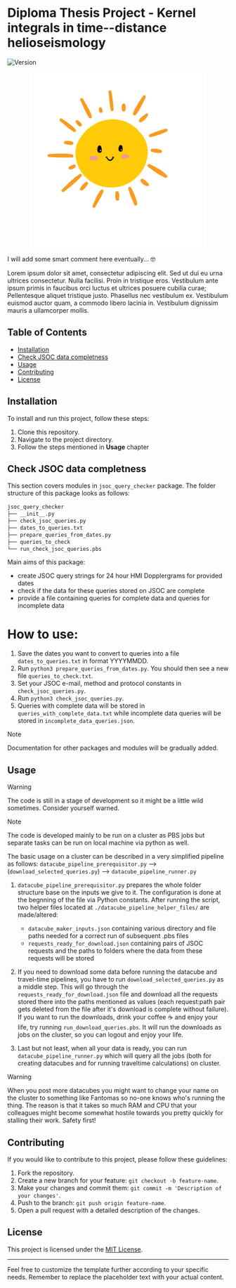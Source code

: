 # Diploma Thesis Project - Kernel integrals in time--distance helioseismology

![Version](https://img.shields.io/badge/version-v1.0-blue)

<p align="center">
  <img src="sunny.png" width="400" height="400">
</p>

I will add some smart comment here eventually... 🤓

Lorem ipsum dolor sit amet, consectetur adipiscing elit. Sed ut dui eu urna ultrices consectetur. Nulla facilisi. Proin in tristique eros. Vestibulum ante ipsum primis in faucibus orci luctus et ultrices posuere cubilia curae; Pellentesque aliquet tristique justo. Phasellus nec vestibulum ex. Vestibulum euismod auctor quam, a commodo libero lacinia in. Vestibulum dignissim mauris a ullamcorper mollis.

## Table of Contents

- [Installation](#installation)
- [Check JSOC data completness](#check_jsoc_data_completness)
- [Usage](#usage)
- [Contributing](#contributing)
- [License](#license)

## Installation

To install and run this project, follow these steps:

1. Clone this repository.
2. Navigate to the project directory.
3. Follow the steps mentioned in **Usage** chapter

## Check JSOC data completness

This section covers modules in `jsoc_query_checker` package. The folder structure of this package looks as follows:

```shell
jsoc_query_checker
├── __init__.py
├── check_jsoc_queries.py
├── dates_to_queries.txt
├── prepare_queries_from_dates.py
├── queries_to_check
└── run_check_jsoc_queries.pbs
```

Main aims of this package:
* create JSOC query strings for 24 hour HMI Dopplergrams for provided dates
* check if the data for these queries stored on JSOC are complete
* provide a file containing queries for complete data and queries for incomplete data

# How to use:

1. Save the dates you want to convert to queries into a file `dates_to_queries.txt` in format YYYYMMDD.
2. Run `python3 prepare_queries_from_dates.py`. You should then see a new file `queries_to_check.txt`.
3. Set your JSOC e-mail, method and protocol constants in `check_jsoc_queries.py`.
4. Run `python3 check_jsoc_queries.py`.
5. Queries with complete data will be stored in `queries_with_complete_data.txt` while incomplete data queries will 
be stored in `incomplete_data_queries.json`.

> [!NOTE]
> Documentation for other packages and modules will be gradually added.

## Usage

> [!WARNING]
> The code is still in a stage of development so it might be a little wild sometimes. Consider yourself warned.

> [!NOTE]
> The code is developed mainly to be run on a cluster as PBS jobs but separate tasks can be run on local machine via python as well.

The basic usage on a cluster can be described in a very simplified pipeline as follows:
`datacube_pipeline_prerequisitor.py` --> (`download_selected_queries.py`) --> `datacube_pipeline_runner.py`

1. `datacube_pipeline_prerequisitor.py` prepares the whole folder structure base on the inputs we give to it. The configuration is done at the begnning of the file via Python constants. After running the script, two helper files located at `./datacube_pipeline_helper_files/` are made/altered:
   * `datacube_maker_inputs.json` containing various directory and file paths needed for a correct run of subsequent .pbs files
   * `requests_ready_for_download.json` containing pairs of JSOC requests and the paths to folders where the data from these requests will be stored

2. If you need to download some data before running the datacube and travel-time pipelines, you have to run `download_selected_queries.py` as a middle step. This will go through the `requests_ready_for_download.json` file and download all the requests stored there into the paths mentioned as values (each request:path pair gets deleted from the file after it's download is complete without failure). If you want to run the downloads, drink your coffee ☕ and enjoy your life, try running `run_download_queries.pbs`. It will run the downloads as jobs on the cluster, so you can logout and enjoy your life.

3. Last but not least, when all your data is ready, you can run `datacube_pipeline_runner.py` which will query all the jobs (both for creating datacubes and for running traveltime calculations) on cluster.

> [!WARNING]
> When you post more datacubes you might want to change your name on the cluster to something like Fantomas so no-one knows who's running the thing. The reason is that it takes so much RAM and CPU that your colleagues might become somewhat hostile towards you pretty quickly for stalling their work. Safety first!

## Contributing

If you would like to contribute to this project, please follow these guidelines:

1. Fork the repository.
2. Create a new branch for your feature: `git checkout -b feature-name`.
3. Make your changes and commit them: `git commit -m 'Description of your changes'`.
4. Push to the branch: `git push origin feature-name`.
5. Open a pull request with a detailed description of the changes.

## License

This project is licensed under the [MIT License](LICENSE).

---

Feel free to customize the template further according to your specific needs. Remember to replace the placeholder text with your actual content.
